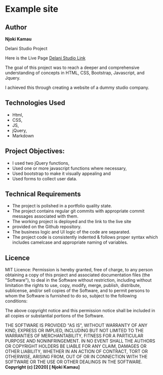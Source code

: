 # Example site

## Author
**Njoki Kamau**

Delani Studio Project

Here is the Live Page
[Delani Studio Link](https://njoki254.github.io/Delani-Studio/)


The goal of this project was to reach a deeper and comprehensive understanding of concepts in HTML, CSS, Bootstrap, Javascript, and  Jquery.

I achieved this through creating a website of a dummy studio company.

## Technologies Used
- Html,
- CSS,
- JS,
- jQuery,
- Markdown

## Project Objectives:
  - I used two jQuery functions,
  - Used one or more javascript functions where necessary,
  - Used bootstrap to make it visually appealing and
  - Used forms to collect user data.

## Technical Requirements

- The project is polished in a portfolio quality state.
- The project contains regular git commits with appropriate commit messages associated with them.
- The working project is deployed and the link to the live site
- provided on the Github repository.
- The business logic and UI logic of the code are separated.
- The project code is consistently indented & follows proper syntax which includes camelcase and appropriate naming of variables.

## Licence

MIT Licence:
Permission is hereby granted, free of charge, to any person obtaining a copy
of this project and associated documentation files (the "Software"), to deal
in the Software without restriction, including without limitation the rights
to use, copy, modify, merge, publish, distribute, sublicense, and/or sell
copies of the Software, and to permit persons to whom the Software is
furnished to do so, subject to the following conditions:

The above copyright notice and this permission notice shall be included in all
copies or substantial portions of the Software.

THE SOFTWARE IS PROVIDED "AS IS", WITHOUT WARRANTY OF ANY KIND, EXPRESS OR
IMPLIED, INCLUDING BUT NOT LIMITED TO THE WARRANTIES OF MERCHANTABILITY,
FITNESS FOR A PARTICULAR PURPOSE AND NONINFRINGEMENT. IN NO EVENT SHALL THE
AUTHORS OR COPYRIGHT HOLDERS BE LIABLE FOR ANY CLAIM, DAMAGES OR OTHER
LIABILITY, WHETHER IN AN ACTION OF CONTRACT, TORT OR OTHERWISE, ARISING FROM,
OUT OF OR IN CONNECTION WITH THE SOFTWARE OR THE USE OR OTHER DEALINGS IN THE
SOFTWARE.
**Copyright (c) [2020] [ Njoki Kamau]**
